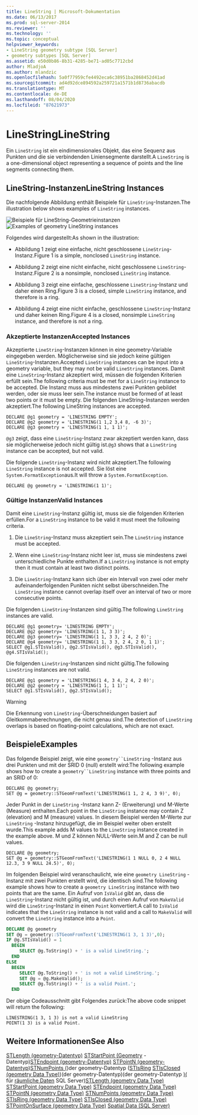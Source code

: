 ```yaml
---
title: LineString | Microsoft-Dokumentation
ms.date: 06/13/2017
ms.prod: sql-server-2014
ms.reviewer: ''
ms.technology: ''
ms.topic: conceptual
helpviewer_keywords:
- LineString geometry subtype [SQL Server]
- geometry subtypes [SQL Server]
ms.assetid: e50d0b86-8b31-4285-be71-ad05c7712cbd
author: MladjoA
ms.author: mlandzic
ms.openlocfilehash: 5a0f77959cfe4492eca6c38951ba2868452d41ad
ms.sourcegitcommit: ad4d92dce894592a259721a1571b1d8736abacdb
ms.translationtype: MT
ms.contentlocale: de-DE
ms.lasthandoff: 08/04/2020
ms.locfileid: "87621973"
---
```

# <a name="linestring"></a><span data-ttu-id="c7a99-102">LineString</span><span class="sxs-lookup"><span data-stu-id="c7a99-102">LineString</span></span>
  <span data-ttu-id="c7a99-103">Ein `LineString` ist ein eindimensionales Objekt, das eine Sequenz aus Punkten und die sie verbindenden Liniensegmente darstellt.</span><span class="sxs-lookup"><span data-stu-id="c7a99-103">A `LineString` is a one-dimensional object representing a sequence of points and the line segments connecting them.</span></span>

## <a name="linestring-instances"></a><span data-ttu-id="c7a99-104">LineString-Instanzen</span><span class="sxs-lookup"><span data-stu-id="c7a99-104">LineString Instances</span></span>
 <span data-ttu-id="c7a99-105">Die nachfolgende Abbildung enthält Beispiele für `LineString`-Instanzen.</span><span class="sxs-lookup"><span data-stu-id="c7a99-105">The illustration below shows examples of `LineString` instances.</span></span>

 <span data-ttu-id="c7a99-106">![Beispiele für LineString-Geometrieinstanzen](../../database-engine/media/linestring.gif "Beispiele für LineString-Geometrieinstanzen")</span><span class="sxs-lookup"><span data-stu-id="c7a99-106">![Examples of geometry LineString instances](../../database-engine/media/linestring.gif "Examples of geometry LineString instances")</span></span>

 <span data-ttu-id="c7a99-107">Folgendes wird dargestellt:</span><span class="sxs-lookup"><span data-stu-id="c7a99-107">As shown in the illustration:</span></span>

-   <span data-ttu-id="c7a99-108">Abbildung 1 zeigt eine einfache, nicht geschlossene `LineString`-Instanz.</span><span class="sxs-lookup"><span data-stu-id="c7a99-108">Figure 1 is a simple, nonclosed `LineString` instance.</span></span>

-   <span data-ttu-id="c7a99-109">Abbildung 2 zeigt eine nicht einfache, nicht geschlossene `LineString`-Instanz.</span><span class="sxs-lookup"><span data-stu-id="c7a99-109">Figure 2 is a nonsimple, nonclosed `LineString` instance.</span></span>

-   <span data-ttu-id="c7a99-110">Abbildung 3 zeigt eine einfache, geschlossene `LineString`-Instanz und daher einen Ring.</span><span class="sxs-lookup"><span data-stu-id="c7a99-110">Figure 3 is a closed, simple `LineString` instance, and therefore is a ring.</span></span>

-   <span data-ttu-id="c7a99-111">Abbildung 4 zeigt eine nicht einfache, geschlossene `LineString`-Instanz und daher keinen Ring.</span><span class="sxs-lookup"><span data-stu-id="c7a99-111">Figure 4 is a closed, nonsimple `LineString` instance, and therefore is not a ring.</span></span>

### <a name="accepted-instances"></a><span data-ttu-id="c7a99-112">Akzeptierte Instanzen</span><span class="sxs-lookup"><span data-stu-id="c7a99-112">Accepted Instances</span></span>
 <span data-ttu-id="c7a99-113">Akzeptierte `LineString`-Instanzen können in eine geometry-Variable eingegeben werden. Möglicherweise sind sie jedoch keine gültigen `LineString`-Instanzen.</span><span class="sxs-lookup"><span data-stu-id="c7a99-113">Accepted `LineString` instances can be input into a geometry variable, but they may not be valid `LineString` instances.</span></span> <span data-ttu-id="c7a99-114">Damit eine `LineString`-Instanz akzeptiert wird, müssen die folgenden Kriterien erfüllt sein.</span><span class="sxs-lookup"><span data-stu-id="c7a99-114">The following criteria must be met for a `LineString` instance to be accepted.</span></span> <span data-ttu-id="c7a99-115">Die Instanz muss aus mindestens zwei Punkten gebildet werden, oder sie muss leer sein.</span><span class="sxs-lookup"><span data-stu-id="c7a99-115">The instance must be formed of at least two points or it must be empty.</span></span> <span data-ttu-id="c7a99-116">Die folgenden LineString-Instanzen werden akzeptiert.</span><span class="sxs-lookup"><span data-stu-id="c7a99-116">The following LineString instances are accepted.</span></span>

```
DECLARE @g1 geometry = 'LINESTRING EMPTY';
DECLARE @g2 geometry = 'LINESTRING(1 1,2 3,4 8, -6 3)';
DECLARE @g3 geometry = 'LINESTRING(1 1, 1 1)';
```

 <span data-ttu-id="c7a99-117">`@g3` zeigt, dass eine `LineString`-Instanz zwar akzeptiert werden kann, dass sie möglicherweise jedoch nicht gültig ist.</span><span class="sxs-lookup"><span data-stu-id="c7a99-117">`@g3` shows that a `LineString` instance can be accepted, but not valid.</span></span>

 <span data-ttu-id="c7a99-118">Die folgende `LineString`-Instanz wird nicht akzeptiert.</span><span class="sxs-lookup"><span data-stu-id="c7a99-118">The following `LineString` instance is not accepted.</span></span> <span data-ttu-id="c7a99-119">Sie löst eine `System.FormatException`aus.</span><span class="sxs-lookup"><span data-stu-id="c7a99-119">It will throw a `System.FormatException`.</span></span>

```
DECLARE @g geometry = 'LINESTRING(1 1)';
```

### <a name="valid-instances"></a><span data-ttu-id="c7a99-120">Gültige Instanzen</span><span class="sxs-lookup"><span data-stu-id="c7a99-120">Valid Instances</span></span>
 <span data-ttu-id="c7a99-121">Damit eine `LineString`-Instanz gültig ist, muss sie die folgenden Kriterien erfüllen.</span><span class="sxs-lookup"><span data-stu-id="c7a99-121">For a `LineString` instance to be valid it must meet the following criteria.</span></span>

1.  <span data-ttu-id="c7a99-122">Die `LineString`-Instanz muss akzeptiert sein.</span><span class="sxs-lookup"><span data-stu-id="c7a99-122">The `LineString` instance must be accepted.</span></span>

2.  <span data-ttu-id="c7a99-123">Wenn eine `LineString`-Instanz nicht leer ist, muss sie mindestens zwei unterschiedliche Punkte enthalten.</span><span class="sxs-lookup"><span data-stu-id="c7a99-123">If a `LineString` instance is not empty then it must contain at least two distinct points.</span></span>

3.  <span data-ttu-id="c7a99-124">Die `LineString`-Instanz kann sich über ein Intervall von zwei oder mehr aufeinanderfolgenden Punkten nicht selbst überschneiden.</span><span class="sxs-lookup"><span data-stu-id="c7a99-124">The `LineString` instance cannot overlap itself over an interval of two or more consecutive points.</span></span>

 <span data-ttu-id="c7a99-125">Die folgenden `LineString`-Instanzen sind gültig.</span><span class="sxs-lookup"><span data-stu-id="c7a99-125">The following `LineString` instances are valid.</span></span>

```
DECLARE @g1 geometry= 'LINESTRING EMPTY';
DECLARE @g2 geometry= 'LINESTRING(1 1, 3 3)';
DECLARE @g3 geometry= 'LINESTRING(1 1, 3 3, 2 4, 2 0)';
DECLARE @g4 geometry= 'LINESTRING(1 1, 3 3, 2 4, 2 0, 1 1)';
SELECT @g1.STIsValid(), @g2.STIsValid(), @g3.STIsValid(), @g4.STIsValid();

```

 <span data-ttu-id="c7a99-126">Die folgenden `LineString`-Instanzen sind nicht gültig.</span><span class="sxs-lookup"><span data-stu-id="c7a99-126">The following `LineString` instances are not valid.</span></span>

```
DECLARE @g1 geometry = 'LINESTRING(1 4, 3 4, 2 4, 2 0)';
DECLARE @g2 geometry = 'LINESTRING(1 1, 1 1)';
SELECT @g1.STIsValid(), @g2.STIsValid();
```

> [!WARNING]
>  <span data-ttu-id="c7a99-127">Die Erkennung von `LineString`-Überschneidungen basiert auf Gleitkommaberechnungen, die nicht genau sind.</span><span class="sxs-lookup"><span data-stu-id="c7a99-127">The detection of `LineString` overlaps is based on floating-point calculations, which are not exact.</span></span>

## <a name="examples"></a><span data-ttu-id="c7a99-128">Beispiele</span><span class="sxs-lookup"><span data-stu-id="c7a99-128">Examples</span></span>
 <span data-ttu-id="c7a99-129">Das folgende Beispiel zeigt, wie eine `geometry``LineString` -Instanz aus drei Punkten und mit der SRID 0 (null) erstellt wird:</span><span class="sxs-lookup"><span data-stu-id="c7a99-129">The following example shows how to create a `geometry``LineString` instance with three points and an SRID of 0:</span></span>

```
DECLARE @g geometry;
SET @g = geometry::STGeomFromText('LINESTRING(1 1, 2 4, 3 9)', 0);
```

 <span data-ttu-id="c7a99-130">Jeder Punkt in der `LineString` -Instanz kann Z- (Erweiterung) und M-Werte (Measure) enthalten.</span><span class="sxs-lookup"><span data-stu-id="c7a99-130">Each point in the `LineString` instance may contain Z (elevation) and M (measure) values.</span></span> <span data-ttu-id="c7a99-131">In diesem Beispiel werden M-Werte zur `LineString` -Instanz hinzugefügt, die im Beispiel weiter oben erstellt wurde.</span><span class="sxs-lookup"><span data-stu-id="c7a99-131">This example adds M values to the `LineString` instance created in the example above.</span></span> <span data-ttu-id="c7a99-132">M und Z können NULL-Werte sein.</span><span class="sxs-lookup"><span data-stu-id="c7a99-132">M and Z can be null values.</span></span>

```
DECLARE @g geometry;
SET @g = geometry::STGeomFromText('LINESTRING(1 1 NULL 0, 2 4 NULL 12.3, 3 9 NULL 24.5)', 0);
```

 <span data-ttu-id="c7a99-133">Im folgenden Beispiel wird veranschaulicht, wie eine `geometry LineString` -Instanz mit zwei Punkten erstellt wird, die identisch sind.</span><span class="sxs-lookup"><span data-stu-id="c7a99-133">The following example shows how to create a `geometry LineString` instance with two points that are the same.</span></span> <span data-ttu-id="c7a99-134">Ein Aufruf von `IsValid` gibt an, dass die `LineString`-Instanz nicht gültig ist, und durch einen Aufruf von `MakeValid` wird die `LineString`-Instanz in einen `Point` konvertiert.</span><span class="sxs-lookup"><span data-stu-id="c7a99-134">A call to `IsValid` indicates that the `LineString` instance is not valid and a call to `MakeValid` will convert the `LineString` instance into a `Point`.</span></span>

```sql
DECLARE @g geometry
SET @g = geometry::STGeomFromText('LINESTRING(1 3, 1 3)',0);
IF @g.STIsValid() = 1
  BEGIN
     SELECT @g.ToString() + ' is a valid LineString.';  
  END
ELSE
  BEGIN
     SELECT @g.ToString() + ' is not a valid LineString.';
     SET @g = @g.MakeValid();
     SELECT @g.ToString() + ' is a valid Point.';  
  END

```

 <span data-ttu-id="c7a99-135">Der obige Codeausschnitt gibt Folgendes zurück:</span><span class="sxs-lookup"><span data-stu-id="c7a99-135">The above code snippet will return the following:</span></span>

```
LINESTRING(1 3, 1 3) is not a valid LineString
POINT(1 3) is a valid Point.
```

## <a name="see-also"></a><span data-ttu-id="c7a99-136">Weitere Informationen</span><span class="sxs-lookup"><span data-stu-id="c7a99-136">See Also</span></span>
 <span data-ttu-id="c7a99-137">[STLength &#40;geometry-Datentyp&#41;](/sql/t-sql/spatial-geometry/stlength-geometry-data-type) [STStartPoint &#40;Geometry](/sql/t-sql/spatial-geometry/ststartpoint-geometry-data-type) -Datentyp&#41;[STEndpoint &#40;geometry-Datentyp&#41;](/sql/t-sql/spatial-geometry/stendpoint-geometry-data-type) [STPointN &#40;geometry-Datentyp](/sql/t-sql/spatial-geometry/stpointn-geometry-data-type)&#41;[STNumPoints &#40;](/sql/t-sql/spatial-geometry/stnumpoints-geometry-data-type)&#41;der geometry-Datentyp &#40;[STIsRing](/sql/t-sql/spatial-geometry/stisring-geometry-data-type) [STIsClosed &#40;geometry Data Type&#41;](/sql/t-sql/spatial-geometry/stisclosed-geometry-data-type)&#41;&#40;der geometry-Datentyp&#41;&#40;der geometry-Datentyp [&#41;&#40;](/sql/t-sql/spatial-geometry/stpointonsurface-geometry-data-type) für [räumliche Daten](../spatial/spatial-data-sql-server.md) SQL Server&#41;</span><span class="sxs-lookup"><span data-stu-id="c7a99-137">[STLength &#40;geometry Data Type&#41;](/sql/t-sql/spatial-geometry/stlength-geometry-data-type) [STStartPoint &#40;geometry Data Type&#41;](/sql/t-sql/spatial-geometry/ststartpoint-geometry-data-type) [STEndpoint &#40;geometry Data Type&#41;](/sql/t-sql/spatial-geometry/stendpoint-geometry-data-type) [STPointN &#40;geometry Data Type&#41;](/sql/t-sql/spatial-geometry/stpointn-geometry-data-type) [STNumPoints &#40;geometry Data Type&#41;](/sql/t-sql/spatial-geometry/stnumpoints-geometry-data-type) [STIsRing &#40;geometry Data Type&#41;](/sql/t-sql/spatial-geometry/stisring-geometry-data-type) [STIsClosed &#40;geometry Data Type&#41;](/sql/t-sql/spatial-geometry/stisclosed-geometry-data-type) [STPointOnSurface &#40;geometry Data Type&#41;](/sql/t-sql/spatial-geometry/stpointonsurface-geometry-data-type) [Spatial Data &#40;SQL Server&#41;](../spatial/spatial-data-sql-server.md)</span></span>


